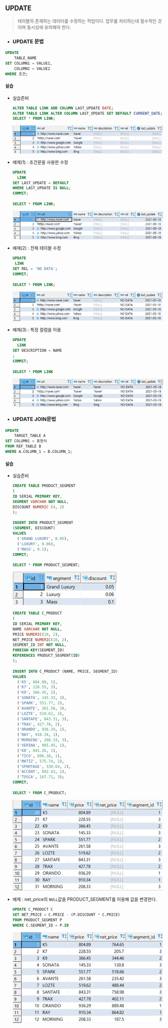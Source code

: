 ## UPDATE

> 테이블의 존재하는 데이터를 수정하는 작업이다. 업무를 처리하는데 필수적인 것이며 동시성에 유의해야 한다.



* ###  UPDATE 문법

```SQL
UPDATE 
	TABLE_NAME
SET COLUMN1 = VALUE1,
	COLUMN2 = VALUE2
WHERE 조건;
```



#### 실습

* 실습준비

  ```SQL
  ALTER TABLE LINK ADD COLUMN LAST_UPDATE DATE;
  ALTER TABLE LINK ALTER COLUMN LAST_UPDATE SET DEFAULT CURRENT_DATE;
  SELECT * FROM LINK;
  ```

  ![image-20210518182757029](markdown-images/image-20210518182757029.png)

  

* 예제(1) : 조건문을 사용한 수정

  ```SQL
  UPDATE
  	LINK
  SET LAST_UPDATE = DEFAULT
  WHERE LAST_UPDATE IS NULL;
  COMMIT;
  
  SELECT * FROM LINK;
  ```

  ![image-20210518183018242](markdown-images/image-20210518183018242.png)

  

* 예제(2) : 전체 테이블 수정

   ```SQL
   UPDATE
   	LINK
   SET REL = 'NO DATA';
   COMMIT;
   
   SELECT * FROM LINK;
   ```

  ![image-20210518183245589](markdown-images/image-20210518183245589.png)

  

* 예제(3) : 특정 컬럼을 이용

  ```SQL
  UPDATE
  	LINK
  SET DESCRIPTION = NAME
  ;
  COMMIT;
  
  SELECT * FROM LINK
  ```

  ![image-20210518183529352](markdown-images/image-20210518183529352.png)

  



* ###  UPDATE JOIN문법

```SQL
UPDATE 
	TARGET_TABLE A
SET COLUMN1 = 표현식
FROM REF_TABLE B
WHERE A.COLUMN_1 = B.COLUMN_1;
```



#### 실습

* 실습준비

  ```SQL
  CREATE TABLE PRODUCT_SEGMENT
  (
  ID SERIAL PRIMARY KEY,
  SEGMENT VARCHAR NOT NULL,
  DISCOUNT NUMERIC (4, 2)
  );
  
  INSERT INTO PRODUCT_SEGMENT
  (SEGMENT, DISCOUNT)
  VALUES
  	('GRAND LUXURY', 0.05),
  	('LUXURY', 0.06),
  	('MASS', 0.1);
  COMMIT;
  
  SELECT * FROM PRODUCT_SEGMENT;
  ```

  ![image-20210613211305498](markdown-images/image-20210613211305498.png)

  ```SQL
  CREATE TABLE C_PRODUCT
  (
  ID SERIAL PRIMARY KEY,
  NAME VARCHAR NOT NULL,
  PRICE NUMERIC(10, 2),
  NET_PRICE NUMERIC(10, 2),
  SEGMENT_ID INT NOT NULL,
  FOREIGN KEY(SEGMENT_ID)
  REFERENCES PRODUCT_SEGMENT(ID)
  );
  
  INSERT INTO C_PRODUCT (NAME, PRICE, SEGMENT_ID)
  VALUES
  	('K5', 804.89, 1),
  	('K7', 228.55, 3),
  	('K9', 366.45, 2),
  	('SONATA', 145.33, 3),
  	('SPARK', 551.77, 2),
  	('AVANTE', 261.58, 3),
  	('LOZTE', 519.62, 2),
  	('SANTAFE', 843.31, 3),
  	('TRAX', 427.78, 2),
  	('ORANDO', 936.29, 1),
  	('RAY', 910.34, 1),
  	('MORNING', 208.33, 3),
  	('VERINA', 985.45, 1),
  	('K8', 841.26, 1),
  	('TICO', 896.38, 1),
  	('MATIZ', 575.74, 2),
  	('SPORTAGE', 530.64, 2),
  	('ACCENT', 892.43, 1),
  	('TOSCA', 167.71, 3);
  COMMIT;
  
  SELECT * FROM C_PRODUCT;
  ```

  ![image-20210613211530193](markdown-images/image-20210613211530193.png)

  

* 예제 : net_price의 `NULL`값을 PRODUCT_SEGMENT를 이용해 값을 변경한다.

  ```SQL
  UPDATE C_PRODUCT C
  SET NET_PRICE = C.PRICE - (P.DISCOUNT * C.PRICE) 
  FROM PRODUCT_SEGMENT P
  WHERE C.SEGMENT_ID = P.ID
  ```

  ![image-20210613211409075](markdown-images/image-20210613211409075.png)

